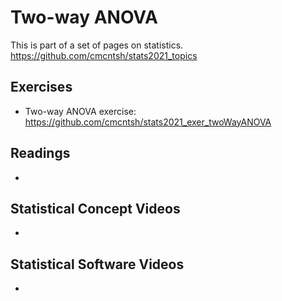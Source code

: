# Two-way ANOVA

This is part of a set of pages on statistics. https://github.com/cmcntsh/stats2021_topics

## Exercises

* Two-way ANOVA exercise: https://github.com/cmcntsh/stats2021_exer_twoWayANOVA

## Readings

* 

## Statistical Concept Videos

* 

## Statistical Software Videos

* 

